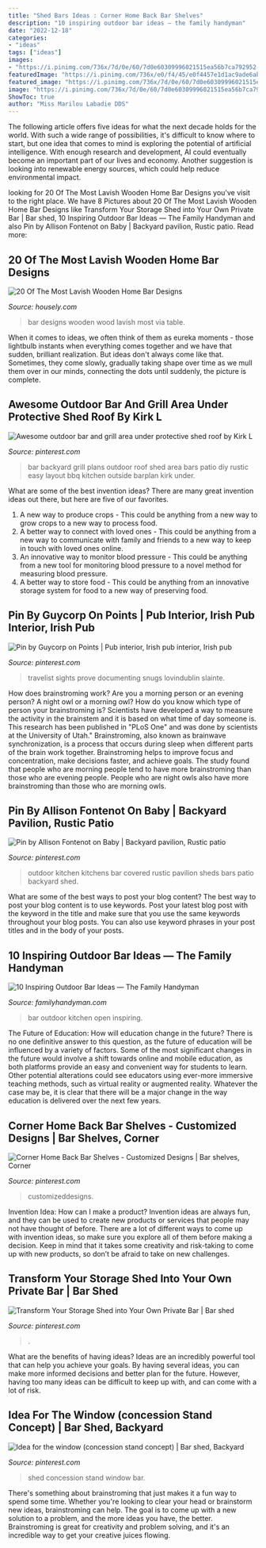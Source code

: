```yaml
---
title: "Shed Bars Ideas : Corner Home Back Bar Shelves"
description: "10 inspiring outdoor bar ideas — the family handyman"
date: "2022-12-18"
categories:
- "ideas"
tags: ["ideas"]
images:
- "https://i.pinimg.com/736x/7d/0e/60/7d0e60309996021515ea56b7ca792952--backyard-bar-patio-bar.jpg"
featuredImage: "https://i.pinimg.com/736x/e0/f4/45/e0f4457e1d1ac9ade6abbd27887cd5dd.jpg"
featured_image: "https://i.pinimg.com/736x/7d/0e/60/7d0e60309996021515ea56b7ca792952--backyard-bar-patio-bar.jpg"
image: "https://i.pinimg.com/736x/7d/0e/60/7d0e60309996021515ea56b7ca792952--backyard-bar-patio-bar.jpg"
ShowToc: true
author: "Miss Marilou Labadie DDS"
---
```



The following article offers five ideas for what the next decade holds for the world. With such a wide range of possibilities, it's difficult to know where to start, but one idea that comes to mind is exploring the potential of artificial intelligence. With enough research and development, AI could eventually become an important part of our lives and economy. Another suggestion is looking into renewable energy sources, which could help reduce environmental impact.

	

		
looking for 20 Of The Most Lavish Wooden Home Bar Designs you've visit to the right place. We have 8 Pictures about 20 Of The Most Lavish Wooden Home Bar Designs like Transform Your Storage Shed into Your Own Private Bar | Bar shed, 10 Inspiring Outdoor Bar Ideas — The Family Handyman and also Pin by Allison Fontenot on Baby | Backyard pavilion, Rustic patio. Read more:
		
    
## 20 Of The Most Lavish Wooden Home Bar Designs

<img loading=lazy src="https://a5j0u479x2t4e35gducjhz15-wpengine.netdna-ssl.com/wp-content/uploads/2016/10/breathtaking-rustic-home-bar-designs-with-wooden-bar-table-along-wooden-bar-stools-on-the-wooden-floor-also-glass-wine-rack-and-wall-mounted-shelf-plus-three-black-pendant-lamp-as-well-as-bar-in-home.jpg" onerror="this.onerror=null;this.src='https://tse1.mm.bing.net/th?id=OIP.b7OcUOR6eTE6m3DtXfV0ZgHaFC&amp;pid=15.1';" alt="20 Of The Most Lavish Wooden Home Bar Designs">

_Source: housely.com_

>bar designs wooden wood lavish most via table. 

	

When it comes to ideas, we often think of them as eureka moments - those lightbulb instants when everything comes together and we have that sudden, brilliant realization. But ideas don't always come like that. Sometimes, they come slowly, gradually taking shape over time as we mull them over in our minds, connecting the dots until suddenly, the picture is complete.

    
## Awesome Outdoor Bar And Grill Area Under Protective Shed Roof By Kirk L

<img loading=lazy src="https://i.pinimg.com/736x/fc/cc/3a/fccc3a6b670b7f7290c3d894ee3cfea0--grill-area-shed-roof.jpg" onerror="this.onerror=null;this.src='https://tse1.mm.bing.net/th?id=OIP.JghD-aIa9O_bnDFkWp1s5gHaFh&amp;pid=15.1';" alt="Awesome outdoor bar and grill area under protective shed roof by Kirk L">

_Source: pinterest.com_

>bar backyard grill plans outdoor roof shed area bars patio diy rustic easy layout bbq kitchen outside barplan kirk under. 

	

What are some of the best invention ideas?
There are many great invention ideas out there, but here are five of our favorites. 
1. A new way to produce crops - This could be anything from a new way to grow crops to a new way to process food. 
2. A better way to connect with loved ones - This could be anything from a new way to communicate with family and friends to a new way to keep in touch with loved ones online. 
3. An innovative way to monitor blood pressure - This could be anything from a new tool for monitoring blood pressure to a novel method for measuring blood pressure. 
4. A better way to store food - This could be anything from an innovative storage system for food to a new way of preserving food. 

    
## Pin By Guycorp On Points | Pub Interior, Irish Pub Interior, Irish Pub

<img loading=lazy src="https://i.pinimg.com/originals/36/0f/b9/360fb9d0457cafa08eb1caa32df49c0c.jpg" onerror="this.onerror=null;this.src='https://tse4.mm.bing.net/th?id=OIP.cS3Ny-OBxCnCOwCZg7ykkwHaHJ&amp;pid=15.1';" alt="Pin by Guycorp on Points | Pub interior, Irish pub interior, Irish pub">

_Source: pinterest.com_

>travelist sights prove documenting snugs lovindublin slainte. 

	

How does brainstroming work?
Are you a morning person or an evening person? A night owl or a morning owl? How do you know which type of person your brainstroming is? Scientists have developed a way to measure the activity in the brainstem and it is based on what time of day someone is. This research has been published in "PLoS One" and was done by scientists at the University of Utah."
Brainstroming, also known as brainwave synchronization, is a process that occurs during sleep when different parts of the brain work together. Brainstroming helps to improve focus and concentration, make decisions faster, and achieve goals. The study found that people who are morning people tend to have more brainstroming than those who are evening people. People who are night owls also have more brainstroming than those who are morning owls.

    
## Pin By Allison Fontenot On Baby | Backyard Pavilion, Rustic Patio

<img loading=lazy src="https://i.pinimg.com/736x/a7/a6/55/a7a6557d1591b6dcb5c1258719d9e478--door-bar-backyard-paradise.jpg" onerror="this.onerror=null;this.src='https://tse1.mm.bing.net/th?id=OIP.YWbEo0d8y4VsDzCqvyUIGwHaFm&amp;pid=15.1';" alt="Pin by Allison Fontenot on Baby | Backyard pavilion, Rustic patio">

_Source: pinterest.com_

>outdoor kitchen kitchens bar covered rustic pavilion sheds bars patio backyard shed. 

	

What are some of the best ways to post your blog content?
The best way to post your blog content is to use keywords. Post your latest blog post with the keyword in the title and make sure that you use the same keywords throughout your blog posts. You can also use keyword phrases in your post titles and in the body of your posts.

    
## 10 Inspiring Outdoor Bar Ideas — The Family Handyman

<img loading=lazy src="https://www.familyhandyman.com/wp-content/uploads/2018/04/dfh1_openkitchenbar.jpg" onerror="this.onerror=null;this.src='https://tse1.mm.bing.net/th?id=OIP.KMYOTIitolgrgnfDBL8KYQHaHa&amp;pid=15.1';" alt="10 Inspiring Outdoor Bar Ideas — The Family Handyman">

_Source: familyhandyman.com_

>bar outdoor kitchen open inspiring. 

	

The Future of Education: How will education change in the future?
There is no one definitive answer to this question, as the future of education will be influenced by a variety of factors. Some of the most significant changes in the future would involve a shift towards online and mobile education, as both platforms provide an easy and convenient way for students to learn. Other potential alterations could see educators using ever-more immersive teaching methods, such as virtual reality or augmented reality. Whatever the case may be, it is clear that there will be a major change in the way education is delivered over the next few years.

    
## Corner Home Back Bar Shelves - Customized Designs | Bar Shelves, Corner

<img loading=lazy src="https://i.pinimg.com/originals/e6/35/81/e63581ff2a336cfce59a685a29b65889.jpg" onerror="this.onerror=null;this.src='https://tse2.mm.bing.net/th?id=OIP.gbXtboeeRR1fPSTAxYAw_gHaJ4&amp;pid=15.1';" alt="Corner Home Back Bar Shelves - Customized Designs | Bar shelves, Corner">

_Source: pinterest.com_

>customizeddesigns. 

	

Invention Idea: How can I make a product?
Invention ideas are always fun, and they can be used to create new products or services that people may not have thought of before. There are a lot of different ways to come up with invention ideas, so make sure you explore all of them before making a decision. Keep in mind that it takes some creativity and risk-taking to come up with new products, so don’t be afraid to take on new challenges.

    
## Transform Your Storage Shed Into Your Own Private Bar | Bar Shed

<img loading=lazy src="https://i.pinimg.com/736x/7d/0e/60/7d0e60309996021515ea56b7ca792952--backyard-bar-patio-bar.jpg" onerror="this.onerror=null;this.src='https://tse2.mm.bing.net/th?id=OIP.GCnctIiKeLciRhH-PrlPHQHaFi&amp;pid=15.1';" alt="Transform Your Storage Shed into Your Own Private Bar | Bar shed">

_Source: pinterest.com_

>. 

	

What are the benefits of having ideas?
Ideas are an incredibly powerful tool that can help you achieve your goals. By having several ideas, you can make more informed decisions and better plan for the future. However, having too many ideas can be difficult to keep up with, and can come with a lot of risk.

    
## Idea For The Window (concession Stand Concept) | Bar Shed, Backyard

<img loading=lazy src="https://i.pinimg.com/736x/e0/f4/45/e0f4457e1d1ac9ade6abbd27887cd5dd.jpg" onerror="this.onerror=null;this.src='https://tse4.mm.bing.net/th?id=OIP.qJ9o0tB3yL92pCXYocNgygHaFy&amp;pid=15.1';" alt="Idea for the window (concession stand concept) | Bar shed, Backyard">

_Source: pinterest.com_

>shed concession stand window bar. 

	

There's something about brainstroming that just makes it a fun way to spend some time. Whether you're looking to clear your head or brainstorm new ideas, brainstroming can help. The goal is to come up with a new solution to a problem, and the more ideas you have, the better. Brainstroming is great for creativity and problem solving, and it's an incredible way to get your creative juices flowing.

